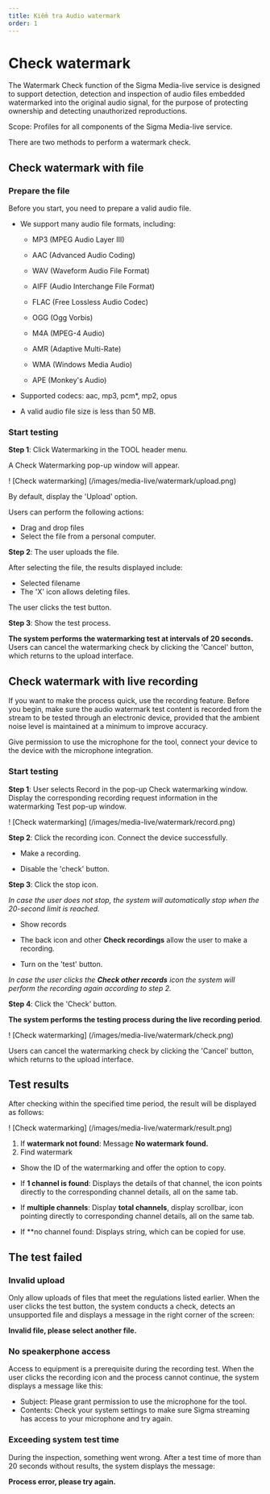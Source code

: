 ```yaml
---
title: Kiểm tra Audio watermark
order: 1
---
```


# Check watermark

The Watermark Check function of the Sigma Media-live service is designed to support detection, detection and inspection of audio files embedded watermarked into the original audio signal, for the purpose of protecting ownership and detecting unauthorized reproductions.

Scope: Profiles for all components of the Sigma Media-live service.

There are two methods to perform a watermark check.

## Check watermark with file

### Prepare the file

Before you start, you need to prepare a valid audio file.

 - We support many audio file formats, including:

     - MP3 (MPEG Audio Layer III)

     - AAC (Advanced Audio Coding)

     - WAV (Waveform Audio File Format)

     - AIFF (Audio Interchange File Format)

     - FLAC (Free Lossless Audio Codec)

     - OGG (Ogg Vorbis)

     - M4A (MPEG-4 Audio)

     - AMR (Adaptive Multi-Rate)

     - WMA (Windows Media Audio)

     - APE (Monkey's Audio)

 - Supported codecs: aac, mp3, pcm\*, mp2, opus

 - A valid audio file size is less than 50 MB.

### Start testing

**Step 1**: Click Watermarking in the TOOL header menu.

A Check Watermarking pop-up window will appear.

! [Check watermarking] (/images/media-live/watermark/upload.png)

By default, display the 'Upload' option.

Users can perform the following actions:

 - Drag and drop files
 - Select the file from a personal computer.

**Step 2**:
The user uploads the file.

After selecting the file, the results displayed include:

 - Selected filename
 - The 'X' icon allows deleting files.

The user clicks the test button.

**Step 3**: Show the test process.

**The system performs the watermarking test at intervals of 20 seconds.** Users can cancel the watermarking check by clicking the 'Cancel' button, which returns to the upload interface.

## Check watermark with live recording

If you want to make the process quick, use the recording feature.
Before you begin, make sure the audio watermark test content is recorded from the stream to be tested through an electronic device, provided that the ambient noise level is maintained at a minimum to improve accuracy.

Give permission to use the microphone for the tool, connect your device to the device with the microphone integration.

### Start testing

**Step 1**: User selects Record in the pop-up Check watermarking window. Display the corresponding recording request information in the watermarking Test pop-up window.

! [Check watermarking] (/images/media-live/watermark/record.png)

**Step 2**: Click the recording icon. Connect the device successfully.

 - Make a recording.

 - Disable the 'check' button.

**Step 3**: Click the stop icon.

_In case the user does not stop, the system will automatically stop when the 20-second limit is reached._

 - Show records

 - The back icon and other **Check recordings** allow the user to make a recording.

 - Turn on the 'test' button.

_In case the user clicks the **Check other records** icon the system will perform the recording again according to step 2._

**Step 4**: Click the 'Check' button.

**The system performs the testing process during the live recording period**.

! [Check watermarking] (/images/media-live/watermark/check.png)

Users can cancel the watermarking check by clicking the 'Cancel' button, which returns to the upload interface.

## Test results

After checking within the specified time period, the result will be displayed as follows:

! [Check watermarking] (/images/media-live/watermark/result.png)

1. If **watermark not found**: Message **No watermark found.**
2. Find watermark

 - Show the ID of the watermarking and offer the option to copy.

 - If **1 channel is found**: Displays the details of that channel, the icon points directly to the corresponding channel details, all on the same tab.

 - If **multiple channels**: Display **total channels**, display scrollbar, icon pointing directly to corresponding channel details, all on the same tab.

 - If \*\*no channel found: Displays string, which can be copied for use.

## The test failed

### Invalid upload

Only allow uploads of files that meet the regulations listed earlier. When the user clicks the test button, the system conducts a check, detects an unsupported file and displays a message in the right corner of the screen:

**Invalid file, please select another file.**

### No speakerphone access

Access to equipment is a prerequisite during the recording test. When the user clicks the recording icon and the process cannot continue, the system displays a message like this:

 - Subject: Please grant permission to use the microphone for the tool.
 - Contents: Check your system settings to make sure Sigma streaming has access to your microphone and try again.

### Exceeding system test time

During the inspection, something went wrong. After a test time of more than 20 seconds without results, the system displays the message:

**Process error, please try again.**

